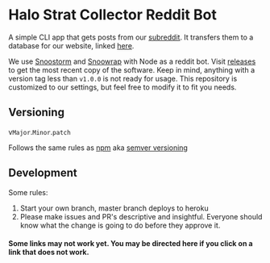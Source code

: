# Halo Strat Collector Reddit Bot

A simple CLI app that gets posts from our [subreddit](https://github.com/Spaceface16518/strat-collector/blob/master/README.md#some-links-may-not-work-yet-you-may-be-directed-here-if-you-click-on-a-link-that-does-not-work). It transfers them to a database for our website, linked [here](https://github.com/Spaceface16518/strat-collector/blob/master/README.md#some-links-may-not-work-yet-you-may-be-directed-here-if-you-click-on-a-link-that-does-not-work).

We use [Snoostorm](https://github.com/MayorMonty/Snoostorm) and [Snoowrap](https://not-an-aardvark.github.io/snoowrap/index.html) with Node as a reddit bot. Visit [releases](https://github.com/Spaceface16518/strat-collector/releases) to get the most recent copy of the software. Keep in mind, anything with a version tag less than `v1.0.0` is not ready for usage. This repository is customized to our settings, but feel free to modify it to fit you needs.

## Versioning

v`Major`.`Minor`.`patch`

Follows the same rules as [npm](https://github.com/Spaceface16518/strat-collector/blob/master/README.md#some-links-may-not-work-yet-you-may-be-directed-here-if-you-click-on-a-link-that-does-not-work) aka [semver versioning](https://semver.org/)

## Development

Some rules:

1. Start your own branch, master branch deploys to heroku
2. Please make issues and PR's descriptive and insightful. Everyone should know what the change is going to do before they approve it.

#### Some links may not work yet. You may be directed here if you click on a link that does not work.
